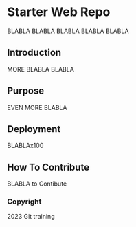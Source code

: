 # Starter Web Repo
BLABLA BLABLA BLABLA BLABLA BLABLA
## Introduction
MORE BLABLA BLABLA
## Purpose
EVEN MORE BLABLA
## Deployment
BLABLAx100
## How To Contribute

BLABLA to Contibute
### Copyright

2023 Git training